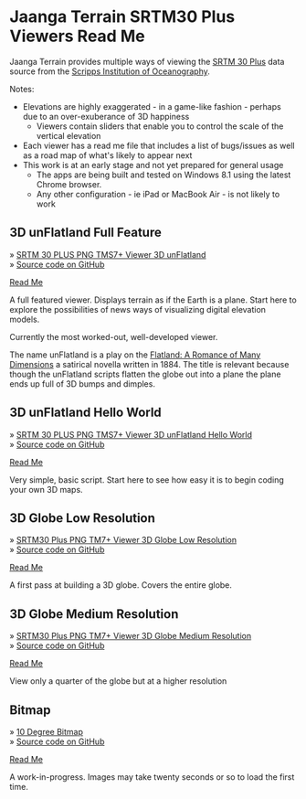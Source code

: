 Jaanga Terrain SRTM30 Plus  Viewers Read Me
===

<span style=display:none; >[View as web page]( http://jaanga.github.io/terrain-srtm30-plus-viewers/terrain-srtm30-plus-viewers.html "view the files as apps." ) <input value="<< You are here" size=15 style="font:bold 11pt monospace;border-width:0;" ></span>  

Jaanga Terrain provides multiple ways of viewing the [SRTM 30 Plus]( http://jaanga.github.io/terrain-srtm30-plus-r2/terrain-srtm30-plus.html ) data source from
the [Scripps Institution of Oceanography]( https://scripps.ucsd.edu/ ).

Notes: 

* Elevations are highly exaggerated - in a game-like fashion - perhaps due to an over-exuberance of 3D happiness
	* Viewers contain sliders that enable you to control the scale of the vertical elevation
* Each viewer has a read me file that includes a list of bugs/issues as well as a road map of what's likely to appear next
* This work is at an early stage and not yet prepared for general usage
	* The apps are being built and tested on Windows 8.1 using the latest Chrome browser.
	* Any other configuration - ie iPad or MacBook Air - is not likely to work 


## 3D unFlatland Full Feature

&raquo; [SRTM 30 PLUS PNG TMS7+ Viewer 3D unFlatland]( http://jaanga.github.io/terrain-srtm30-plus-viewers/png-tms7-viewer-3d-unflatland-features/r1/png-tms7-viewer-3d-unflatland.html )  
&raquo; [Source code on GitHub]( https://github.com/jaanga/terrain-srtm30-plus-viewers/tree/gh-pages/png-tms7-viewer-3d-unflatland-features )

[Read Me]( #http://jaanga.github.io/terrain-srtm30-plus-viewers/terrain-srtm30-plus-viewers.html#./png-tms7-viewer-3d-unflatland-features/readme.md# )

A full featured viewer. Displays terrain as if the Earth is a plane. Start here to explore the possibilities of news ways of visualizing digital elevation models.

Currently the most worked-out, well-developed viewer.

The name unFlatland is a play on the [Flatland: A Romance of Many Dimensions]( http://en.wikipedia.org/wiki/Flatland ) a satirical novella written in 1884. 
The title is relevant because though the unFlatland scripts flatten the globe out into a plane the plane ends up full of 3D bumps and dimples. 

## 3D unFlatland Hello World

&raquo; [SRTM 30 PLUS PNG TMS7+ Viewer 3D  unFlatland Hello World]( http://jaanga.github.io/terrain-srtm30-plus-viewers/png-tms7-viewer-3d-unflatland-hello-world/r1/png-tms7-viewer-3d-unflatland-hello-world.html )  
&raquo; [Source code on GitHub]( https://github.com/jaanga/terrain-srtm30-plus-viewers/blob/gh-pages/png-tms7-viewer-3d-unflatland-hello-world/r1/png-tms7-viewer-3d-unflatland-hello-world.html )

[Read Me]( #http://jaanga.github.io/terrain-srtm30-plus-viewers/terrain-srtm30-plus-viewers.html#./png-tms7-viewer-3d-unflatland-hello-world/readme.md# )

Very simple, basic script. Start here to see how easy it is to begin coding your own 3D maps.


## 3D Globe Low Resolution

&raquo; [SRTM30 Plus PNG TM7+ Viewer 3D Globe Low Resolution]( http://jaanga.github.io/terrain-srtm30-plus-viewers/png-tms7-viewer-3d-globe/latest/index.html )  
&raquo; [Source code on GitHub]( https://github.com/jaanga/terrain-srtm30-plus-viewers/tree/gh-pages/png-tms7-viewer-3d-globe-low )

[Read Me]( #http://jaanga.github.io/terrain-srtm30-plus-viewers/terrain-srtm30-plus-viewers.html#./png-tms7-viewer-3d-globe-low/readme.md# )

A first pass at building a 3D globe. Covers the entire globe.


## 3D Globe Medium Resolution

&raquo; [SRTM30 Plus PNG TM7+ Viewer 3D Globe Medium Resolution]( http://jaanga.github.io/terrain-srtm30-plus-viewers/png-tms7-viewer-3d-globe/r1/png-tms7-viewer-3d-globe.html )  
&raquo; [Source code on GitHub]( https://github.com/jaanga/terrain-srtm30-plus-viewers/tree/gh-pages/png-tms7-viewer-3d-globe-medium  )

[Read Me]( #http://jaanga.github.io/terrain-srtm30-plus-viewers/terrain-srtm30-plus-viewers.html#./png-tms7-viewer-3d-globe-low/readme.md# )

View only a quarter of the globe but at a higher resolution


## Bitmap

&raquo; [10 Degree Bitmap]( ./png-10degree-viewer-bitmap/r1/template-png-10degree-viewer-bitmap.html )  
&raquo; [Source code on GitHub]( https://github.com/jaanga/terrain-srtm30-plus-viewers/tree/gh-pages/png-1degree-viewer-bitmap )

[Read Me]( #http://jaanga.github.io/terrain-srtm30-plus-viewers/terrain-srtm30-plus-viewers.html#./png-1degree-viewer-bitmap/readme.md# )

A work-in-progress. Images may take twenty seconds or so to load the first time.












